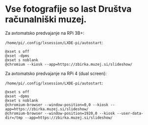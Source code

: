 # Vse fotografije so last Društva računalniški muzej.

Za avtomatsko predvajanje na RPi 3B+:

`/home/pi/.config/lxsession/LXDE-pi/autostart`:
```
@xset s off
@xset -dpms
@xset s noblank
@chromium --kiosk --app=https://zbirka.muzej.si/slideshow/
```

Za avtomatsko predvajanje na RPi 4 (dual screen):

`/home/pi/.config/lxsession/LXDE-pi/autostart`:
```
@xset s off
@xset -dpms
@xset s noblank
@chromium-browser --window-position=0,0 --kiosk --app=https://zbirka.muzej.si/slideshow/
@chromium-browser --window-position=1920,0 --kiosk --user-data-dir=/tmp --app=https://zbirka.muzej.si/slideshow/
```

